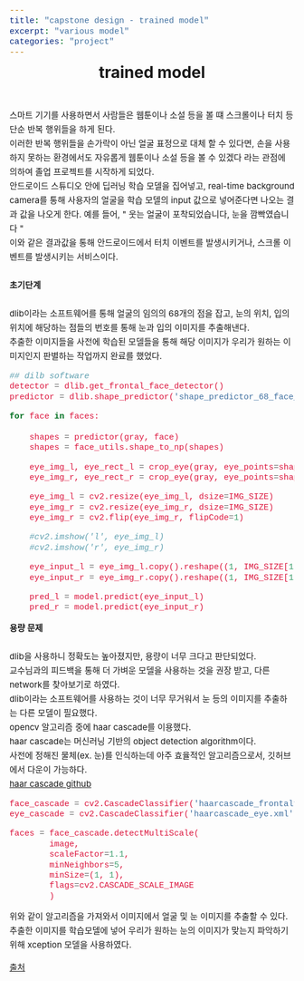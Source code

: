 ```yaml
---
title: "capstone design - trained model"
excerpt: "various model"
categories: "project"
---
```

<style>
code {
  font-family: Consolas,"courier new";
  color: crimson;
  background-color: #f1f1f1;
  padding: 2px;
  font-size: 105%;
}
</style>

<div style = "font-size: 28px; line-height: 25px;">
<center><strong>trained model</strong></center><br><br>
</div>

<div style = "font-size: 15px; line-height: 25px; text-align: left">
스마트 기기를 사용하면서 사람들은 웹툰이나 소설 등을 볼 떄 스크롤이나 터치 등 단순 반복 행위들을 하게 된다.<br>
이러한 반복 행위들을 손가락이 아닌 얼굴 표정으로 대체 할 수 있다면, 손을 사용하지 못하는 환경에서도 자유롭게 웹툰이나 소설 등을 볼 수 있겠다 라는 관점에 의하여 졸업 프로젝트를 시작하게 되었다.<br>
안드로이드 스튜디오 안에 딥러닝 학습 모델을 집어넣고, real-time background camera를 통해 사용자의 얼굴을 학습 모델의 input 값으로 넣어준다면 나오는 결과 값을 나오게 한다. 예를 들어, " 웃는 얼굴이 포착되었습니다, 눈을 깜빡였습니다 " <br>
이와 같은 결과값을 통해 안드로이드에서 터치 이벤트를 발생시키거나, 스크롤 이벤트를 발생시키는 서비스이다.<br><br>
</div>

<div style = "font-size: 15px; line-height: 25px; text-align: left">
<strong>초기단계</strong><br><br>
dlib이라는 소프트웨어를 통해 얼굴의 임의의 68개의 점을 잡고, 눈의 위치, 입의 위치에 해당하는 점들의 번호를 통해 눈과 입의 이미지를 추출해낸다.<br>
추출한 이미지들을 사전에 학습된 모델들을 통해 해당 이미지가 우리가 원하는 이미지인지 판별하는 작업까지 완료를 했었다.<br>
</div>

```python
## dilb software
detector = dlib.get_frontal_face_detector()
predictor = dlib.shape_predictor('shape_predictor_68_face_landmarks.dat')

for face in faces:
    
    shapes = predictor(gray, face)
    shapes = face_utils.shape_to_np(shapes)

    eye_img_l, eye_rect_l = crop_eye(gray, eye_points=shapes[36:42])
    eye_img_r, eye_rect_r = crop_eye(gray, eye_points=shapes[42:48])

    eye_img_l = cv2.resize(eye_img_l, dsize=IMG_SIZE)
    eye_img_r = cv2.resize(eye_img_r, dsize=IMG_SIZE)
    eye_img_r = cv2.flip(eye_img_r, flipCode=1)

    #cv2.imshow('l', eye_img_l)
    #cv2.imshow('r', eye_img_r)

    eye_input_l = eye_img_l.copy().reshape((1, IMG_SIZE[1], IMG_SIZE[0], 1)).astype(np.float32) / 255.
    eye_input_r = eye_img_r.copy().reshape((1, IMG_SIZE[1], IMG_SIZE[0], 1)).astype(np.float32) / 255.

    pred_l = model.predict(eye_input_l)
    pred_r = model.predict(eye_input_r)
```

<div style = "font-size: 15px; line-height: 25px; text-align: left">
<strong>용량 문제</strong><br><br>
dlib을 사용하니 정확도는 높아졌지만, 용량이 너무 크다고 판단되었다. <br>
교수님과의 피드백을 통해 더 가벼운 모델을 사용하는 것을 권장 받고, 다른 network를 찾아보기로 하였다. <br>
dlib이라는 소프트웨어를 사용하는 것이 너무 무거워서 눈 등의 이미지를 추출하는 다른 모델이 필요했다. <br>
opencv 알고리즘 중에 haar cascade를 이용했다. <br>
haar cascade는 머신러닝 기반의 object detection algorithm이다. <br>
사전에 정해진 물체(ex. 눈)를 인식하는데 아주 효율적인 알고리즘으로서, 깃허브에서 다운이 가능하다.<br>
<a href = "https://github.com/opencv/opencv/tree/master/data/haarcascades">haar cascade github</a><br>
</div>

```python
face_cascade = cv2.CascadeClassifier('haarcascade_frontalface_default.xml')
eye_cascade = cv2.CascadeClassifier('haarcascade_eye.xml')

faces = face_cascade.detectMultiScale(
        image,
        scaleFactor=1.1,
        minNeighbors=5,
        minSize=(1, 1),
        flags=cv2.CASCADE_SCALE_IMAGE
        )
```
<div style = "font-size: 15px; line-height: 25px; text-align: left">
위와 같이 알고리즘을 가져와서 이미지에서 얼굴 및 눈 이미지를 추출할 수 있다. <br>
추출한 이미지를 학습모델에 넣어 우리가 원하는 눈의 이미지가 맞는지 파악하기 위해 xception 모델을 사용하였다. <br>

<p style = "font-size: 15px;"><a href = "https://docs.opencv.org/4.1.0/d7/d8b/tutorial_py_face_detection.html">출처</a></p>